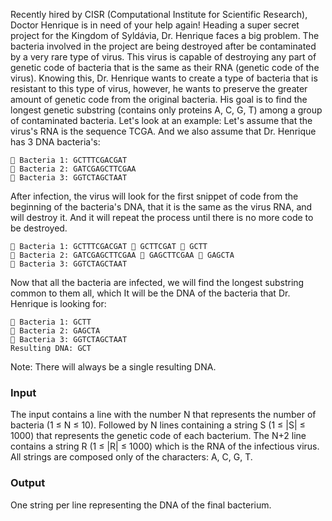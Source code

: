 Recently hired by CISR (Computational Institute for Scientific Research), Doctor Henrique is in need of your help again! Heading a super secret project for the Kingdom of Syldávia, Dr. Henrique faces a big problem. The bacteria involved in the project are being destroyed after be contaminated by a very rare type of virus. This virus is capable of destroying any part of genetic code of bacteria that is the same as their RNA (genetic code of the virus). 
Knowing this, Dr. Henrique wants to create a type of bacteria that is resistant to this type of virus, however, he wants to preserve the greater amount of genetic code from the original bacteria. His goal is to find the longest genetic substring (contains only proteins A, C, G, T) among a group of contaminated bacteria.
Let's look at an example:
Let's assume that the virus's RNA is the sequence TCGA. And we also assume that Dr. Henrique has 3 DNA bacteria's:
~~~text
 Bacteria 1: GCTTTCGACGAT
 Bacteria 2: GATCGAGCTTCGAA
 Bacteria 3: GGTCTAGCTAAT
~~~
After infection, the virus will look for the first snippet of code from the beginning of the bacteria's DNA, that it is the same as the virus RNA, and will destroy it. And it will repeat the process until there is no more code to be destroyed.
~~~text
 Bacteria 1: GCTTTCGACGAT  GCTTCGAT  GCTT
 Bacteria 2: GATCGAGCTTCGAA  GAGCTTCGAA  GAGCTA
 Bacteria 3: GGTCTAGCTAAT
~~~
Now that all the bacteria are infected, we will find the longest substring common to them all, which It will be the DNA of the bacteria that Dr. Henrique is looking for:
~~~text
 Bacteria 1: GCTT
 Bacteria 2: GAGCTA
 Bacteria 3: GGTCTAGCTAAT
Resulting DNA: GCT
~~~
Note: There will always be a single resulting DNA.

### Input
The input contains a line with the number N that represents the number of bacteria (1 ≤ N ≤ 10). Followed by N lines containing a string S (1 ≤ |S| ≤ 1000) that represents the genetic code of each bacterium.
The N+2 line contains a string R (1 ≤ |R| ≤ 1000) which is the RNA of the infectious virus. 
All strings are composed only of the characters: A, C, G, T.
### Output
One string per line representing the DNA of the final bacterium.

